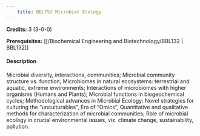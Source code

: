 ```yaml
---
    title: BBL752 Microbial Ecology
---
```

**Credits:** 3 (3-0-0)



**Prerequisites:** [[/Biochemical Engineering and Biotechnology/BBL132 | BBL132]]

#### Description 
Microbial diversity, interactions, communities; Microbial community structure vs. function; Microbiomes in natural ecosystems: terrestrial and aquatic, extreme environments; Interactions of microbiomes with higher organisms (Humans and Plants); Microbial functions in biogeochemical cycles; Methodological advances in Microbial Ecology: Novel strategies for culturing the “unculturables”, Era of “Omics”, Quantitative and qualitative methods for characterization of microbial communities; Role of microbial ecology in crucial environmental issues, viz. climate change, sustainability, pollution.